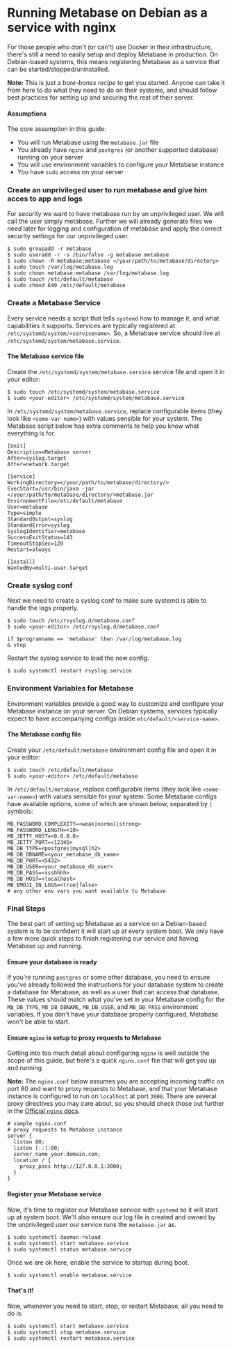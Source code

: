 # Running Metabase on Debian as a service with nginx

For those people who don't (or can't) use Docker in their infrastructure, there's still a need to easily setup and deploy Metabase in production. On Debian-based systems, this means registering Metabase as a service that can be started/stopped/uninstalled.

**Note:** This is just a *bare-bones recipe* to get you started. Anyone can take it from here to do what they need to do on their systems, and should follow best practices for setting up and securing the rest of their server.

#### Assumptions

The core assumption in this guide:

* You will run Metabase using the `metabase.jar` file
* You already have `nginx` and `postgres` (or another supported database) running on your server
* You will use environment variables to configure your Metabase instance
* You have `sudo` access on your server

### Create an unprivileged user to run metabase and give him acces to app and logs

For security we want to have metabase run by an unprivileged user. We will call the user simply metabase. Further we will already generate files we need later for logging and configuration of metabase and apply the correct security settings for our unprivileged user.

    $ sudo groupadd -r metabase
    $ sudo useradd -r -s /bin/false -g metabase metabase
    $ sudo chown -R metabase:metabase </your/path/to/metabase/directory>
    $ sudo touch /var/log/metabase.log
    $ sudo chown metabase:metabase /var/log/metabase.log
    $ sudo touch /etc/default/metabase
    $ sudo chmod 640 /etc/default/metabase

### Create a Metabase Service

Every service needs a script that tells `systemd` how to manage it, and what capabilities it supports. Services are typically registered at `/etc/systemd/system/<servicename>`. So, a Metabase service should live at `/etc/systemd/system/metabase.service`.

#### The Metabase service file

Create the `/etc/systemd/system/metabase.service` service file and open it in your editor:

    $ sudo touch /etc/systemd/system/metabase.service
    $ sudo <your-editor> /etc/systemd/system/metabase.service

In `/etc/systemd/system/metabase.service`, replace configurable items (they look like `<some-var-name>`) with values sensible for your system. The Metabase script below has extra comments to help you know what everything is for.

    [Unit]
    Description=Metabase server
    After=syslog.target
    After=network.target
   
    [Service]
    WorkingDirectory=</your/path/to/metabase/directory/>
    ExecStart=/usr/bin/java -jar </your/path/to/metabase/directory/>metabase.jar
    EnvironmentFile=/etc/default/metabase
    User=metabase
    Type=simple
    StandardOutput=syslog
    StandardError=syslog
    SyslogIdentifier=metabase
    SuccessExitStatus=143
    TimeoutStopSec=120
    Restart=always
   
    [Install]
    WantedBy=multi-user.target
    
### Create syslog conf

Next we need to create a syslog conf to make sure systemd is able to handle the logs properly.

    $ sudo touch /etc/rsyslog.d/metabase.conf
    $ sudo <your-editor> /etc/rsyslog.d/metabase.conf
    
    if $programname == 'metabase' then /var/log/metabase.log
    & stop
    
Restart the syslog service to load the new config.

    $ sudo systemctl restart rsyslog.service

### Environment Variables for Metabase

Environment variables provide a good way to customize and configure your Metabase instance on your server. On Debian systems, services typically expect to have accompanying configs inside `etc/default/<service-name>`.

#### The Metabase config file

Create your `/etc/default/metabase` environment config file and open it in your editor:

    $ sudo touch /etc/default/metabase
    $ sudo <your-editor> /etc/default/metabase

In `/etc/default/metabase`, replace configurable items (they look like `<some-var-name>`) with values sensible for your system. Some Metabase configs have available options, some of which are shown below, separated by `|` symbols:


    MB_PASSWORD_COMPLEXITY=<weak|normal|strong>
    MB_PASSWORD_LENGTH=<10>
    MB_JETTY_HOST=<0.0.0.0>
    MB_JETTY_PORT=<12345>
    MB_DB_TYPE=<postgres|mysql|h2>
    MB_DB_DBNAME=<your_metabase_db_name>
    MB_DB_PORT=<5432>
    MB_DB_USER=<your_metabase_db_user>
    MB_DB_PASS=<ssshhhh>
    MB_DB_HOST=<localhost>
    MB_EMOJI_IN_LOGS=<true|false>
    # any other env vars you want available to Metabase

### Final Steps

The best part of setting up Metabase as a service on a Debian-based system is to be confident it will start up at every system boot. We only have a few more quick steps to finish registering our service and having Metabase up and running.

#### Ensure your database is ready

If you're running `postgres` or some other database, you need to ensure you've already followed the instructions for your database system to create a database for Metabase, as well as a user that can access that database. These values should match what you've set in your Metabase config for the `MB_DB_TYPE`, `MB_DB_DBNAME`, `MB_DB_USER`, and `MB_DB_PASS` environment variables. If you don't have your database properly configured, Metabase won't be able to start.

#### Ensure `nginx` is setup to proxy requests to Metabase

Getting into too much detail about configuring `nginx` is well outside the scope of this guide, but here's a quick `nginx.conf` file that will get you up and running.

**Note:** The `nginx.conf` below assumes you are accepting incoming traffic on port 80 and want to proxy requests to Metabase, and that your Metabase instance is configured to run on `localhost` at port `3000`. There are several proxy directives you may care about, so you should check those out further in the [Official `nginx` docs](https://nginx.org/en/docs/).

    # sample nginx.conf
    # proxy requests to Metabase instance
    server {
      listen 80;
      listen [::]:80;
      server_name your.domain.com;
      location / {
        proxy_pass http://127.0.0.1:3000;
      }
    }

#### Register your Metabase service

Now, it's time to register our Metabase service with `systemd` so it will start up at system boot. We'll also ensure our log file is created and owned by the unprivileged user our service runs the `metabase.jar` as.

    $ sudo systemctl daemon-reload
    $ sudo systemctl start metabase.service
    $ sudo systemctl status metabase.service

Once we are ok here, enable the service to startup during boot.

    $ sudo systemctl enable metabase.service


#### That's it!

Now, whenever you need to start, stop, or restart Metabase, all you need to do is:

    $ sudo systemctl start metabase.service
    $ sudo systemctl stop metabase.service
    $ sudo systemctl restart metabase.service

